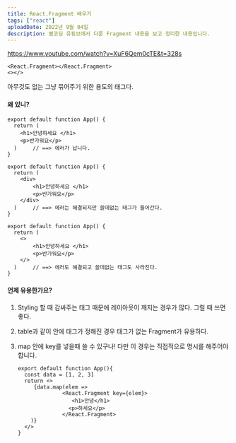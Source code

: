 ```yaml
---
title: React.Fragment 배우기
tags: ["react"]
uploadDate: 2022년 9월 04일
description: 별코딩 유튜브에서 다룬 Fragment 내용을 보고 정리한 내용입니다.
---
```


https://www.youtube.com/watch?v=XuF6Qem0cTE&t=328s

```react
<React.Fragment></React.Fragment>
<></>
```

아무것도 없는 그냥 묶어주기 위한 용도의 태그다.

#### 왜 있니?

```react
export default function App() {
  return (
    <h1>안녕하세요 </h1>
    <p>반가워요</p>
  )		// ==> 에러가 납니다.
}
```

```react
export default function App() {
  return (
    <div>
    	<h1>안녕하세요 </h1>
    	<p>반가워요</p>
    </div>
  )		// ==> 에러는 해결되지만 쓸데없는 태그가 들어간다.
}
```

```react
export default function App() {
  return (
    <>
    	<h1>안녕하세요 </h1>
    	<p>반가워요</p>
    </>
  )		// ==> 에러도 해결되고 쓸데없는 태그도 사라진다.
}
```

#### 언제 유용한가요?

1. Styling 할 때 감싸주는 태그 때문에 레이아웃이 깨지는 경우가 많다. 그럴 때 쓰면 좋다.

2. table과 같이 안에 태그가 정해진 경우 태그가 없는 Fragment가 유용하다.

3. map 안에 key를 넣을때 쓸 수 있구나! 다만 이 경우는 직접적으로 명시를 해주어야 합니다.
   ```react
   export default function App(){
     const data = [1, 2, 3]
     return <>
     	{data.map(elem =>
                 <React.Fragment key={elem}>
                 	<h1>안녕</h1>
                   <p>하세요</p>
                 </React.Fragment>
       )}
     </>
   }
   ```

